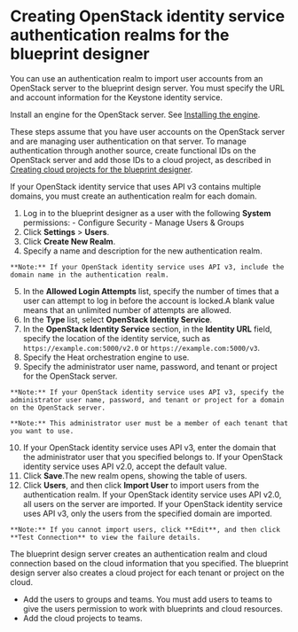 # Creating OpenStack identity service authentication realms for the blueprint designer

You can use an authentication realm to import user accounts from an OpenStack server to the blueprint design server. You must specify the URL and account information for the Keystone identity service.

Install an engine for the OpenStack server. See [Installing the engine](../../com.udeploy.install.doc/topics/install_engine.md).

These steps assume that you have user accounts on the OpenStack server and are managing user authentication on that server. To manage authentication through another source, create functional IDs on the OpenStack server and add those IDs to a cloud project, as described in [Creating cloud projects for the blueprint designer](security_projects.md).

If your OpenStack identity service that uses API v3 contains multiple domains, you must create an authentication realm for each domain.

1.   Log in to the blueprint designer as a user with the following **System** permissions: 
    -   Configure Security
    -   Manage Users & Groups
2.  Click **Settings** \> **Users**.
3.  Click **Create New Realm**. 
4.   Specify a name and description for the new authentication realm. 

    **Note:** If your OpenStack identity service uses API v3, include the domain name in the authentication realm.

5.  In the **Allowed Login Attempts** list, specify the number of times that a user can attempt to log in before the account is locked.A blank value means that an unlimited number of attempts are allowed.
6.  In the **Type** list, select **OpenStack Identity Service**.
7.   In the **OpenStack Identity Service** section, in the **Identity URL** field, specify the location of the identity service, such as `https://example.com:5000/v2.0` or `https://example.com:5000/v3`. 
8.   Specify the Heat orchestration engine to use. 
9.   Specify the administrator user name, password, and tenant or project for the OpenStack server. 

    **Note:** If your OpenStack identity service uses API v3, specify the administrator user name, password, and tenant or project for a domain on the OpenStack server.

    **Note:** This administrator user must be a member of each tenant that you want to use.

10.  If your OpenStack identity service uses API v3, enter the domain that the administrator user that you specified belongs to. If your OpenStack identity service uses API v2.0, accept the default value.
11. Click **Save**.The new realm opens, showing the table of users.
12.  Click **Users**, and then click **Import User** to import users from the authentication realm. If your OpenStack identity service uses API v2.0, all users on the server are imported. If your OpenStack identity service uses API v3, only the users from the specified domain are imported.

    **Note:** If you cannot import users, click **Edit**, and then click **Test Connection** to view the failure details.


The blueprint design server creates an authentication realm and cloud connection based on the cloud information that you specified. The blueprint design server also creates a cloud project for each tenant or project on the cloud.

-   Add the users to groups and teams. You must add users to teams to give the users permission to work with blueprints and cloud resources.
-   Add the cloud projects to teams.

